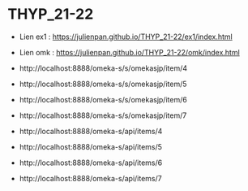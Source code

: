 # THYP_21-22

- Lien ex1 : https://julienpan.github.io/THYP_21-22/ex1/index.html
- Lien omk : https://julienpan.github.io/THYP_21-22/omk/index.html

- http://localhost:8888/omeka-s/s/omekasjp/item/4
- http://localhost:8888/omeka-s/s/omekasjp/item/5
- http://localhost:8888/omeka-s/s/omekasjp/item/6
- http://localhost:8888/omeka-s/s/omekasjp/item/7


- http://localhost:8888/omeka-s/api/items/4
- http://localhost:8888/omeka-s/api/items/5
- http://localhost:8888/omeka-s/api/items/6
- http://localhost:8888/omeka-s/api/items/7
